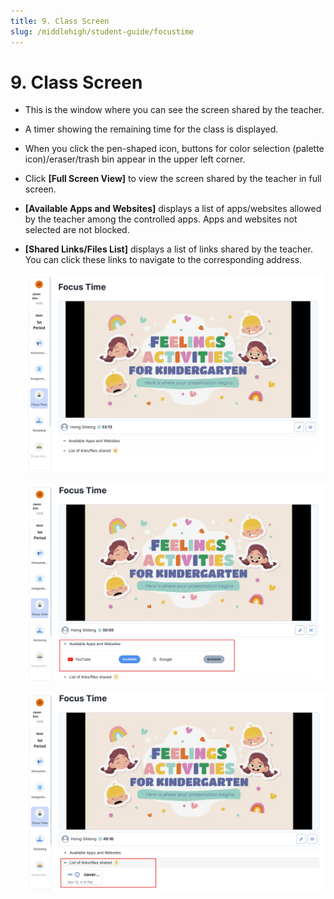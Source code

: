 ```yaml
---
title: 9. Class Screen
slug: /middlehigh/student-guide/focustime
---
```


# 9. Class Screen

- This is the window where you can see the screen shared by the teacher.
- A timer showing the remaining time for the class is displayed.
- When you click the pen-shaped icon, buttons for color selection (palette icon)/eraser/trash bin appear in the upper left corner.
- Click **\[Full Screen View]** to view the screen shared by the teacher in full screen.
- **\[Available Apps and Websites]** displays a list of apps/websites allowed by the teacher among the controlled apps.
  Apps and websites not selected are not blocked.
- **\[Shared Links/Files List]** displays a list of links shared by the teacher. You can click these links to navigate to the corresponding address.

  ![](/img/en_student/en_student_3-9_01.jpg)

  ![](/img/en_student/en_student_3-9_02.jpg)

  ![](/img/en_student/en_student_3-9_03.jpg)
